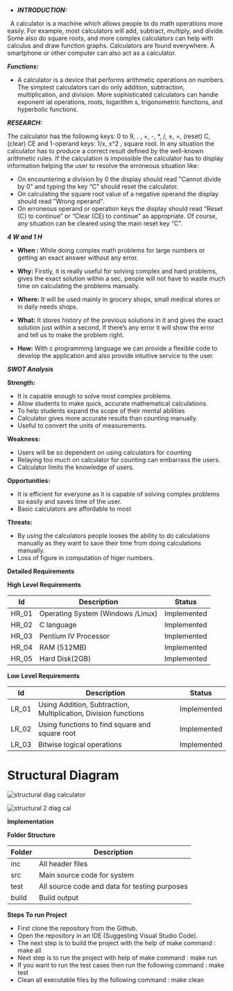 ﻿- ***INTRODUCTION:***

` `A calculator is a machine which allows people to do math operations more easily. For example, most calculators will add, subtract, multiply, and divide. Some also do square roots, and more complex calculators can help with calculus and draw function graphs. Calculators are found everywhere. A smartphone or other computer can also act as a calculator.

﻿***Functions:***

- A calculator is a device that performs arithmetic operations on numbers. The simplest calculators can do only addition, subtraction, multiplication, and division. More sophisticated calculators can handle exponent ial operations, roots, logarithm s, trigonometric functions, and hyperbolic functions.

﻿***RESEARCH:*** 

The calculator has the following keys: 0 to 9, . , +, -, \*, /, ±, =, (reset) C, (clear) CE and 1-operand keys: 1/x, x^2 , square root. In any situation the calculator has to produce a correct result defined by the well-known arithmetic rules. If the calculation is impossible the calculator has to display information helping the user to resolve the erroneous situation like:

- On encountering a division by 0 the display should read "Cannot divide by 0" and typing the key “C” should reset the calculator. 
- On calculating the square root value of a negative operand the display should read "Wrong operand". 
- On erroneous operand or operation keys the display should read “Reset (C) to continue” or “Clear (CE) to continue” as appropriate. Of course, any situation can be cleared using the main reset key “C”.

﻿***4 W and 1 H***


- **When :**  While doing complex math problems for large numbers or getting an exact answer without any error.

- **Why:** Firstly, it is really useful for solving complex and hard problems, gives the exact solution within a sec, people will not have to waste much time on calculating the problems manually.

- **Where:** It  will be used mainly in grocery shops, small medical stores or in daily needs shops.

- **What:** It stores history of the previous solutions in it and gives the exact solution just within a second, If there’s any error it will show the error and tell us to make the problem right.

- **How:** With c programming language we can provide a flexible code to develop the application and also provide intuitive service to the user.

﻿***SWOT Analysis***

**Strength:**

- It is capable enough to solve most complex problems. 
- Allow students to make quick, accurate mathematical calculations. 
- To help students expand the scope of their mental abilities
- Calculator gives more accurate results than counting manually. 
- Useful to convert the units of measurements.

**Weakness:**

- Users will be so dependent on using calculators for counting
- Relaying too much on calculator for counting can embarrass the users.
- Calculator limits the knowledge of users.

**Opportunities:** 

- It is efficient for everyone as it is capable of solving complex problems so easily and saves time of the user.
- Basic calculators are affordable to most

**Threats:** 

- By using the calculators people looses the ability to do calculations manually as they want to save their time from doing calculations manually.
- Loss of figure in computation of higer numbers.

﻿**Detailed Requirements**

**High Level Requirements**



|Id|Description|Status |
| - | - | - |
|HR\_01|Operating System (Windows /Linux)|Implemented|
|HR\_02|C language|Implemented|
|HR\_03|Pentium IV Processor|Implemented|
|HR\_04|RAM (512MB)|Implemented|
|HR\_05|Hard Disk(2GB)|Implemented|


**Low** **Level Requirements**


|Id|Description|Status |
| - | - | - |
|LR\_01|Using Addition, Subtraction, Multiplication, Division functions|Implemented|
|LR\_02|Using functions to find square and square root|Implemented|
|LR\_03|Bitwise logical operations|Implemented|

# Structural Diagram
![structural diag calculator](https://user-images.githubusercontent.com/94431295/142839670-52767fc6-c477-4f7b-a091-c779154e9522.jpg)

![structural 2 diag cal](https://user-images.githubusercontent.com/94431295/142839712-092591f4-4de9-48a4-bd71-f5ba352cd207.jpg)

﻿**Implementation**

**Folder Structure**


|Folder|Description|
| - | - |
|inc|All header files|
|src|Main source code for system|
|test|All source code and data for testing purposes|
|build|Build output|









**Steps To run Project** 

- First clone the repository from the Github. 
- Open the repository in an IDE (Suggesting Visual Studio Code). 
- The next step is to build the project with the help of make command : make all 
- Next step is to run the project with help of make command : make run 
- If you want to run the test cases then run the following command : make test 
- Clean all executable files by the following command : make clean
